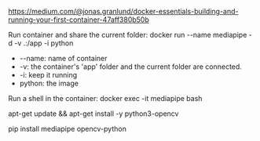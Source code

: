https://medium.com/@jonas.granlund/docker-essentials-building-and-running-your-first-container-47aff380b50b

Run container and share the current folder: docker run --name mediapipe -d -v .:/app -i  python

- --name: name of container
- -v: the container's 'app' folder and the current folder are connected.
- -i: keep it running
- python: the image

Run a shell in the container: docker exec -it mediapipe bash

apt-get update && apt-get install -y python3-opencv

pip install mediapipe opencv-python
